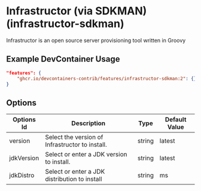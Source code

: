 
# Infrastructor (via SDKMAN) (infrastructor-sdkman)

Infrastructor is an open source server provisioning tool written in Groovy

## Example DevContainer Usage

```json
"features": {
    "ghcr.io/devcontainers-contrib/features/infrastructor-sdkman:2": {}
}
```

## Options

| Options Id | Description | Type | Default Value |
|-----|-----|-----|-----|
| version | Select the version of Infrastructor to install. | string | latest |
| jdkVersion | Select or enter a JDK version to install. | string | latest |
| jdkDistro | Select or enter a JDK distribution to install | string | ms |



